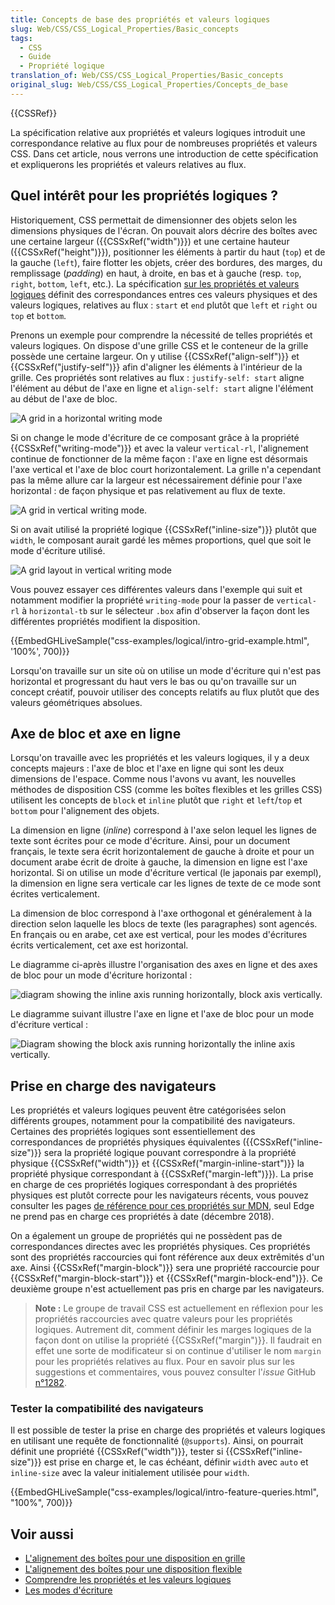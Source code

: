 ```yaml
---
title: Concepts de base des propriétés et valeurs logiques
slug: Web/CSS/CSS_Logical_Properties/Basic_concepts
tags:
  - CSS
  - Guide
  - Propriété logique
translation_of: Web/CSS/CSS_Logical_Properties/Basic_concepts
original_slug: Web/CSS/CSS_Logical_Properties/Concepts_de_base
---
```

{{CSSRef}}

La spécification relative aux propriétés et valeurs logiques introduit une correspondance relative au flux pour de nombreuses propriétés et valeurs CSS. Dans cet article, nous verrons une introduction de cette spécification et expliquerons les propriétés et valeurs relatives au flux.

## Quel intérêt pour les propriétés logiques ?

Historiquement, CSS permettait de dimensionner des objets selon les dimensions physiques de l'écran. On pouvait alors décrire des boîtes avec une certaine largeur ({{CSSxRef("width")}}) et une certaine hauteur ({{CSSxRef("height")}}), positionner les éléments à partir du haut (`top`) et de la gauche (`left`), faire flotter les objets, créer des bordures, des marges, du remplissage (_padding_) en haut, à droite, en bas et à gauche (resp. `top`, `right`, `bottom`, `left`, etc.). La spécification [sur les propriétés et valeurs logiques](https://drafts.csswg.org/css-logical/) définit des correspondances entres ces valeurs physiques et des valeurs logiques, relatives au flux : `start` et `end` plutôt que `left` et `right` ou `top` et `bottom`.

Prenons un exemple pour comprendre la nécessité de telles propriétés et valeurs logiques. On dispose d'une grille CSS et le conteneur de la grille possède une certaine largeur. On y utilise {{CSSxRef("align-self")}} et {{CSSxRef("justify-self")}} afin d'aligner les éléments à l'intérieur de la grille. Ces propriétés sont relatives au flux : `justify-self: start` aligne l'élément au début de l'axe en ligne et `align-self: start` aligne l'élément au début de l'axe de bloc.

![A grid in a horizontal writing mode](grid-horizontal-width-sm.png)

Si on change le mode d'écriture de ce composant grâce à la propriété {{CSSxRef("writing-mode")}} et avec la valeur `vertical-rl`, l'alignement continue de fonctionner de la même façon : l'axe en ligne est désormais l'axe vertical et l'axe de bloc court horizontalement. La grille n'a cependant pas la même allure car la largeur est nécessairement définie pour l'axe horizontal : de façon physique et pas relativement au flux de texte.

![A grid in vertical writing mode.](grid-vertical-width-sm.png)

Si on avait utilisé la propriété logique {{CSSxRef("inline-size")}} plutôt que `width`, le composant aurait gardé les mêmes proportions, quel que soit le mode d'écriture utilisé.

![A grid layout in vertical writing mode](grid-vertical-inline-size-small.png)

Vous pouvez essayer ces différentes valeurs dans l'exemple qui suit et notamment modifier la propriété `writing-mode` pour la passer de `vertical-rl` à `horizontal-tb` sur le sélecteur `.box` afin d'observer la façon dont les différentes propriétés modifient la disposition.

{{EmbedGHLiveSample("css-examples/logical/intro-grid-example.html", '100%', 700)}}

Lorsqu'on travaille sur un site où on utilise un mode d'écriture qui n'est pas horizontal et progressant du haut vers le bas ou qu'on travaille sur un concept créatif, pouvoir utiliser des concepts relatifs au flux plutôt que des valeurs géométriques absolues.

## Axe de bloc et axe en ligne

Lorsqu'on travaille avec les propriétés et les valeurs logiques, il y a deux concepts majeurs : l'axe de bloc et l'axe en ligne qui sont les deux dimensions de l'espace. Comme nous l'avons vu avant, les nouvelles méthodes de disposition CSS (comme les boîtes flexibles et les grilles CSS) utilisent les concepts de `block` et `inline` plutôt que `right` et `left`/`top` et `bottom` pour l'alignement des objets.

La dimension en ligne (_inline_) correspond à l'axe selon lequel les lignes de texte sont écrites pour ce mode d'écriture. Ainsi, pour un document français, le texte sera écrit horizontalement de gauche à droite et pour un document arabe écrit de droite à gauche, la dimension en ligne est l'axe horizontal. Si on utilise un mode d'écriture vertical (le japonais par exempl), la dimension en ligne sera verticale car les lignes de texte de ce mode sont écrites verticalement.

La dimension de bloc correspond à l'axe orthogonal et généralement à la direction selon laquelle les blocs de texte (les paragraphes) sont agencés. En français ou en arabe, cet axe est vertical, pour les modes d'écritures écrits verticalement, cet axe est horizontal.

Le diagramme ci-après illustre l'organisation des axes en ligne et des axes de bloc pour un mode d'écriture horizontal :

![diagram showing the inline axis running horizontally, block axis vertically.](mdn-horizontal.png)

Le diagramme suivant illustre l'axe en ligne et l'axe de bloc pour un mode d'écriture vertical :

![Diagram showing the block axis running horizontally the inline axis vertically.](mdn-vertical.png)

## Prise en charge des navigateurs

Les propriétés et valeurs logiques peuvent être catégorisées selon différents groupes, notamment pour la compatibilité des navigateurs. Certaines des propriétés logiques sont essentiellement des correspondances de propriétés physiques équivalentes ({{CSSxRef("inline-size")}} sera la propriété logique pouvant correspondre à la propriété physique {{CSSxRef("width")}} et {{CSSxRef("margin-inline-start")}} la propriété physique correspondant à {{CSSxRef("margin-left")}}). La prise en charge de ces propriétés logiques correspondant à des propriétés physiques est plutôt correcte pour les navigateurs récents, vous pouvez consulter les pages [de référence pour ces propriétés sur MDN](/fr/docs/Web/CSS/CSS_Logical_Properties#reference), seul Edge ne prend pas en charge ces propriétés à date (décembre 2018).

On a également un groupe de propriétés qui ne possèdent pas de correspondances directes avec les propriétés physiques. Ces propriétés sont des propriétés raccourcies qui font référence aux deux extrêmités d'un axe. Ainsi {{CSSxRef("margin-block")}} sera une propriété raccourcie pour {{CSSxRef("margin-block-start")}} et {{CSSxRef("margin-block-end")}}. Ce deuxième groupe n'est actuellement pas pris en charge par les navigateurs.

> **Note :** Le groupe de travail CSS est actuellement en réflexion pour les propriétés raccourcies avec quatre valeurs pour les propriétés logiques. Autrement dit, comment définir les marges logiques de la façon dont on utilise la propriété {{CSSxRef("margin")}}. Il faudrait en effet une sorte de modificateur si on continue d'utiliser le nom `margin` pour les propriétés relatives au flux. Pour en savoir plus sur les suggestions et commentaires, vous pouvez consulter l'_issue_ GitHub [n°1282](https://github.com/w3c/csswg-drafts/issues/1282).

### Tester la compatibilité des navigateurs

Il est possible de tester la prise en charge des propriétés et valeurs logiques en utilisant une requête de fonctionnalité (`@supports`). Ainsi, on pourrait définit une propriété {{CSSxRef("width")}}, tester si {{CSSxRef("inline-size")}} est prise en charge et, le cas échéant, définir `width` avec `auto` et `inline-size` avec la valeur initialement utilisée pour `width`.

{{EmbedGHLiveSample("css-examples/logical/intro-feature-queries.html", "100%", 700)}}

## Voir aussi

- [L'alignement des boîtes pour une disposition en grille](/fr/docs/Web/CSS/CSS_Grid_Layout/Box_Alignment_in_CSS_Grid_Layout)
- [L'alignement des boîtes pour une disposition flexible](/fr/docs/Web/CSS/CSS_Box_Alignment/Box_Alignment_in_Flexbox)
- [Comprendre les propriétés et les valeurs logiques](https://www.smashingmagazine.com/2018/03/understanding-logical-properties-values/)
- [Les modes d'écriture](/fr/docs/Web/CSS/CSS_Flow_Layout/Flow_Layout_and_Writing_Modes)
